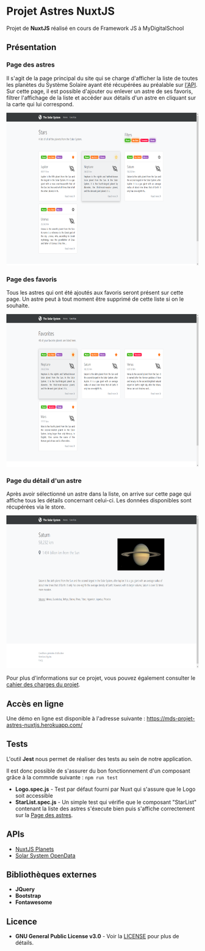 # Projet Astres NuxtJS
Projet de **NuxtJS** réalisé en cours de Framework JS à MyDigitalSchool

## Présentation

### Page des astres
Il s'agit de la page principal du site qui se charge d'afficher la liste de toutes les planètes du Système Solaire ayant été récupérées au préalable sur [l'API](#APIs). Sur cette page, il est possible d'ajouter ou enlever un astre de ses favoris, filtrer l'affichage de la liste et accéder aux détails d'un astre en cliquant sur la carte qui lui correspond.

<img src="static/stars-page.png" alt="Page des astres" height="400" />

### Page des favoris
Tous les astres qui ont été ajoutés aux favoris seront présent sur cette page. Un astre peut à tout moment être supprimé de cette liste si on le souhaite.

<img src="static/favorites-page.png" alt="Page des favoris" height="400" />

### Page du détail d'un astre
Après avoir sélectionné un astre dans la liste, on arrive sur cette page qui affiche tous les détails concernant celui-ci. Les données disponibles sont récupérées via le store.

<img src="static/star-detail-page.png" alt="Page du détail d'un astre" height="400" />

Pour plus d'informations sur ce projet, vous pouvez également consulter le [cahier des charges du projet](static/projet.pdf).

## Accès en ligne

Une démo en ligne est disponible à l'adresse suivante : https://mds-projet-astres-nuxtjs.herokuapp.com/

## Tests

L'outil **Jest** nous permet de réaliser des tests au sein de notre application.

Il est donc possible de s'assurer du bon fonctionnement d'un composant grâce à la commnde suivante : `npm run test`

* **Logo.spec.js** - Test par défaut fourni par Nuxt qui s'assure que le Logo soit accessible
* **StarList.spec.js** - Un simple test qui vérifie que le composant "StarList" contenant la liste des astres s'éxecute bien puis s'affiche correctement sur la [Page des astres](#Page-des-astres).

## APIs

* [NuxtJS Planets](https://api.nuxtjs.dev/planets)
* [Solar System OpenData](https://api.le-systeme-solaire.net/rest/bodies)

## Bibliothèques externes

* **JQuery**
* **Bootstrap**
* **Fontawesome**

## Licence

* **GNU General Public License v3.0** - Voir la [LICENSE](LICENSE) pour plus de détails.
